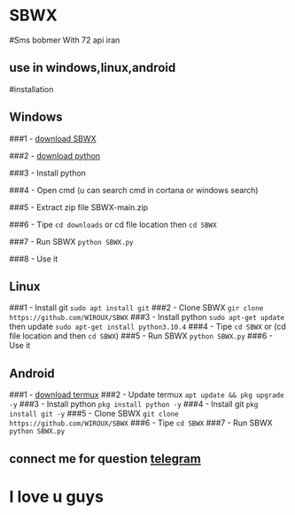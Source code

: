 # SBWX 
#Sms bobmer With 72 api iran
## use in windows,linux,android

#installation 
## Windows 
###1 - [download SBWX](https://github.com/WIROUX/SBWX/archive/refs/heads/main.zip)

###2 - [download python](https://www.python.org/ftp/python/3.10.4/python-3.10.4-amd64.exe)

###3 - Install python

###4 - Open cmd (u can search cmd in cortana or windows search)

###5 - Extract zip file SBWX-main.zip

###6 - Tipe `cd downloads` or cd file location then `cd SBWX`

###7 - Run SBWX `python SBWX.py`

###8 - Use it

## Linux 
###1 - Install git `sudo apt install git` 
###2 - Clone SBWX `gir clone https://github.com/WIROUX/SBWX`
###3 - Install python `sudo apt-get update` then update `sudo apt-get install python3.10.4`
###4 - Tipe `cd SBWX` or (cd file location and then `cd SBWX`)
###5 - Run SBWX `python SBWX.py`
###6 - Use it
## Android
###1 - [download termux](https://f-droid.org/repo/com.termux_118.apk)
###2 - Update termux `apt update && pkg upgrade -y`
###3 - Install python `pkg install python -y`
###4 - Install git `pkg install git -y`
###5 - Clone SBWX `git clone https://github.com/WIROUX/SBWX`
###6 - Tipe `cd SBWX`
###7 - Run SBWX `python SBWX.py`

## connect me for question [telegram](https://t.me/WX_SaD)

# I love u guys 
